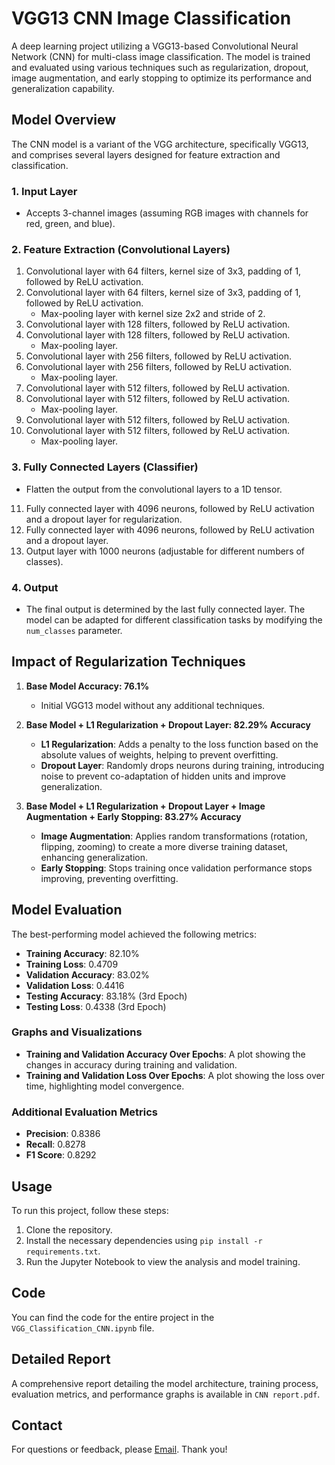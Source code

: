 # VGG13 CNN Image Classification

A deep learning project utilizing a VGG13-based Convolutional Neural Network (CNN) for multi-class image classification. The model is trained and evaluated using various techniques such as regularization, dropout, image augmentation, and early stopping to optimize its performance and generalization capability.

## Model Overview

The CNN model is a variant of the VGG architecture, specifically VGG13, and comprises several layers designed for feature extraction and classification.

### 1. Input Layer
- Accepts 3-channel images (assuming RGB images with channels for red, green, and blue).

### 2. Feature Extraction (Convolutional Layers)
1. Convolutional layer with 64 filters, kernel size of 3x3, padding of 1, followed by ReLU activation.
2. Convolutional layer with 64 filters, kernel size of 3x3, padding of 1, followed by ReLU activation.
   - Max-pooling layer with kernel size 2x2 and stride of 2.
3. Convolutional layer with 128 filters, followed by ReLU activation.
4. Convolutional layer with 128 filters, followed by ReLU activation.
   - Max-pooling layer.
5. Convolutional layer with 256 filters, followed by ReLU activation.
6. Convolutional layer with 256 filters, followed by ReLU activation.
   - Max-pooling layer.
7. Convolutional layer with 512 filters, followed by ReLU activation.
8. Convolutional layer with 512 filters, followed by ReLU activation.
   - Max-pooling layer.
9. Convolutional layer with 512 filters, followed by ReLU activation.
10. Convolutional layer with 512 filters, followed by ReLU activation.
    - Max-pooling layer.

### 3. Fully Connected Layers (Classifier)
- Flatten the output from the convolutional layers to a 1D tensor.
11. Fully connected layer with 4096 neurons, followed by ReLU activation and a dropout layer for regularization.
12. Fully connected layer with 4096 neurons, followed by ReLU activation and a dropout layer.
13. Output layer with 1000 neurons (adjustable for different numbers of classes).

### 4. Output
- The final output is determined by the last fully connected layer. The model can be adapted for different classification tasks by modifying the `num_classes` parameter.

## Impact of Regularization Techniques

1. **Base Model Accuracy: 76.1%**
   - Initial VGG13 model without any additional techniques.

2. **Base Model + L1 Regularization + Dropout Layer: 82.29% Accuracy**
   - **L1 Regularization**: Adds a penalty to the loss function based on the absolute values of weights, helping to prevent overfitting.
   - **Dropout Layer**: Randomly drops neurons during training, introducing noise to prevent co-adaptation of hidden units and improve generalization.

3. **Base Model + L1 Regularization + Dropout Layer + Image Augmentation + Early Stopping: 83.27% Accuracy**
   - **Image Augmentation**: Applies random transformations (rotation, flipping, zooming) to create a more diverse training dataset, enhancing generalization.
   - **Early Stopping**: Stops training once validation performance stops improving, preventing overfitting.

## Model Evaluation

The best-performing model achieved the following metrics:

- **Training Accuracy**: 82.10%
- **Training Loss**: 0.4709
- **Validation Accuracy**: 83.02%
- **Validation Loss**: 0.4416
- **Testing Accuracy**: 83.18% (3rd Epoch)
- **Testing Loss**: 0.4338 (3rd Epoch)

### Graphs and Visualizations

- **Training and Validation Accuracy Over Epochs**: A plot showing the changes in accuracy during training and validation.
- **Training and Validation Loss Over Epochs**: A plot showing the loss over time, highlighting model convergence.

### Additional Evaluation Metrics

- **Precision**: 0.8386
- **Recall**: 0.8278
- **F1 Score**: 0.8292

## Usage

To run this project, follow these steps:

1. Clone the repository.
2. Install the necessary dependencies using `pip install -r requirements.txt`.
3. Run the Jupyter Notebook to view the analysis and model training.

## Code

You can find the code for the entire project in the `VGG_Classification_CNN.ipynb` file.

## Detailed Report

A comprehensive report detailing the model architecture, training process, evaluation metrics, and performance graphs is available in `CNN report.pdf`.

## Contact

For questions or feedback, please <a href="mailto:sarveshbhumkar27@gmail.com" target="_blank">Email</a>. Thank you!
